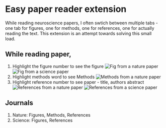 # Easy paper reader extension
While reading neuroscience papers, I often swtich between multiple tabs - one tab for figures, one for methods, one for references, one for actually reading the text. This extension is an attempt towards solving this small load. 

## While reading paper, 
1. Highlight the figure number to see the figure
![Fig from a nature paper](./images/nat_f.png)
![Fig from a science paper](./images/sci_f.png)
2. Highlight methods word to see Methods 
![Methods from a nature paper](./images/nat_m.png)
3. Highlight reference number to see paper - title, authors abstract
![References from a nature paper](./images/nat_ref.png)
![References from a science paper](./images/science_ref.png)

## Journals
1. Nature: Figures, Methods, References
2. Science: Figures, References 
